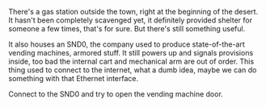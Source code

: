 There's a gas station outside the town, right at the beginning of the desert. It hasn't been completely scavenged yet, it definitely provided shelter for someone a few times, that's for sure. But there's still something useful.

It also houses an SND0, the company used to produce state-of-the-art vending machines,
armored stuff. It still powers up and signals provisions inside, too bad the internal cart and mechanical arm are out of order.
This thing used to connect to the internet, what a dumb idea, maybe we can do something with that Ethernet interface.

Connect to the SND0 and try to open the vending machine door.